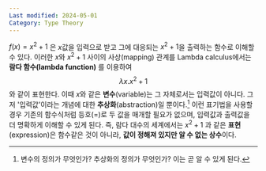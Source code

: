 ```yaml
---
Last modified: 2024-05-01
Category: Type Theory
---
```

$f(x)=x^{2}+1$ 은 $x$값을 입력으로 받고 그에 대응되는 $x^{2}+1$을 출력하는 함수로 이해할 수 있다. 이러한 $x$와 $x^{2}+1$ 사이의 사상(mapping) 관계를 Lambda calculus에서는 **람다 함수(lambda function)** 를 이용하여 $$\lambda x. x^{2}+1$$와 같이 표현한다. 이때 $x$와 같은 **변수**(variable)는 그 자체로서는 입력값이 아니다. 그저 '입력값'이라는 개념에 대한 **추상화**(abstraction)일 뿐이다.[^1] 이런 표기법을 사용할 경우 기존의 함수식처럼 등호(=)로 두 값을 매개할 필요가 없으며, 입력값과 출력값을 더 명확하게 이해할 수 있게 된다. 즉, 람다 대수의 세계에서는 $x^{2}+1$ 과 같은 **표현**(expression)은 함수같은 것이 아니라, **값이 정해져 있지만 알 수 없는 상수**이다.  

[^1]: 변수의 정의가 무엇인가? 추상화의 정의가 무엇인가? 이는 곧 알 수 있게 된다.